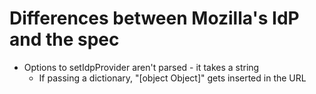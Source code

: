 # Differences between Mozilla's IdP and the spec

* Options to setIdpProvider aren't parsed - it takes a string
    * If passing a dictionary, "[object Object]" gets inserted in the URL
    
